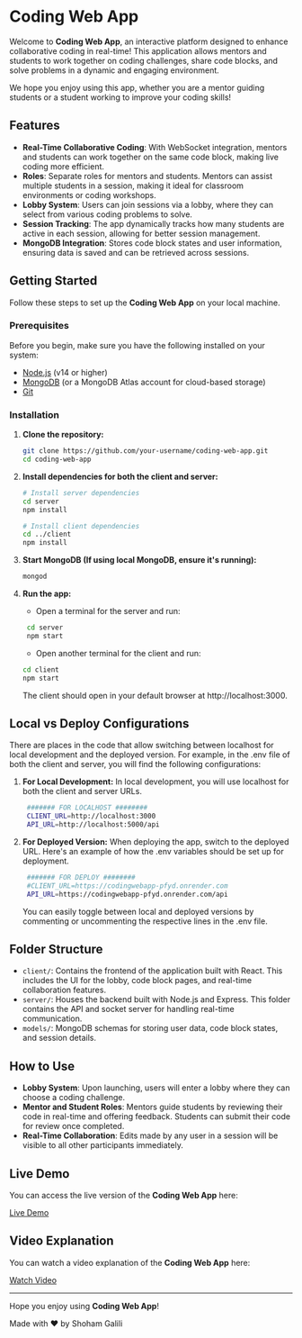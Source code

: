 # Coding Web App

Welcome to **Coding Web App**, an interactive platform designed to enhance collaborative coding in real-time! This application allows mentors and students to work together on coding challenges, share code blocks, and solve problems in a dynamic and engaging environment.

We hope you enjoy using this app, whether you are a mentor guiding students or a student working to improve your coding skills!

## Features

- **Real-Time Collaborative Coding**: With WebSocket integration, mentors and students can work together on the same code block, making live coding more efficient.
- **Roles**: Separate roles for mentors and students. Mentors can assist multiple students in a session, making it ideal for classroom environments or coding workshops.
- **Lobby System**: Users can join sessions via a lobby, where they can select from various coding problems to solve.
- **Session Tracking**: The app dynamically tracks how many students are active in each session, allowing for better session management.
- **MongoDB Integration**: Stores code block states and user information, ensuring data is saved and can be retrieved across sessions.

## Getting Started

Follow these steps to set up the **Coding Web App** on your local machine.

### Prerequisites

Before you begin, make sure you have the following installed on your system:

- [Node.js](https://nodejs.org/) (v14 or higher)
- [MongoDB](https://www.mongodb.com/) (or a MongoDB Atlas account for cloud-based storage)
- [Git](https://git-scm.com/)

### Installation

1. **Clone the repository:**

   ```bash
   git clone https://github.com/your-username/coding-web-app.git
   cd coding-web-app
    ```
   
2. **Install dependencies for both the client and server:**
    ```bash 
   # Install server dependencies
    cd server
    npm install
    
    # Install client dependencies
    cd ../client
    npm install
   ```
   
3. **Start MongoDB (If using local MongoDB, ensure it's running):**
    ```bash
   mongod
    ```

4. **Run the app:**
   * Open a terminal for the server and run:
   ```bash
    cd server
    npm start
    ```
   * Open another terminal for the client and run:
    ```bash
    cd client
    npm start
    ```
   The client should open in your default browser at http://localhost:3000.

## Local vs Deploy Configurations

There are places in the code that allow switching between localhost for local development and the deployed version. For example, in the .env file of both the client and server, you will find the following configurations:

1. **For Local Development:**
   In local development, you will use localhost for both the client and server URLs.
   ```bash
    ####### FOR LOCALHOST ########
    CLIENT_URL=http://localhost:3000
    API_URL=http://localhost:5000/api
    ```
2. **For Deployed Version:**
   When deploying the app, switch to the deployed URL. Here's an example of how the .env variables should be set up for deployment.
   ```bash
    ####### FOR DEPLOY ########
    #CLIENT_URL=https://codingwebapp-pfyd.onrender.com
    API_URL=https://codingwebapp-pfyd.onrender.com/api
    ```
   You can easily toggle between local and deployed versions by commenting or uncommenting the respective lines in the .env file.

## Folder Structure

- `client/`: Contains the frontend of the application built with React. This includes the UI for the lobby, code block pages, and real-time collaboration features.
- `server/`: Houses the backend built with Node.js and Express. This folder contains the API and socket server for handling real-time communication.
- `models/`: MongoDB schemas for storing user data, code block states, and session details.

## How to Use

- **Lobby System**: Upon launching, users will enter a lobby where they can choose a coding challenge.
- **Mentor and Student Roles**: Mentors guide students by reviewing their code in real-time and offering feedback. Students can submit their code for review once completed.
- **Real-Time Collaboration**: Edits made by any user in a session will be visible to all other participants immediately.

## Live Demo

You can access the live version of the **Coding Web App** here:

[Live Demo](https://codingwebapp-pfyd.onrender.com)

## Video Explanation

You can watch a video explanation of the **Coding Web App** here:

[Watch Video](https://youtu.be/0YK0-spltvM)

---

Hope you enjoy using **Coding Web App**!

Made with ❤️ by Shoham Galili
